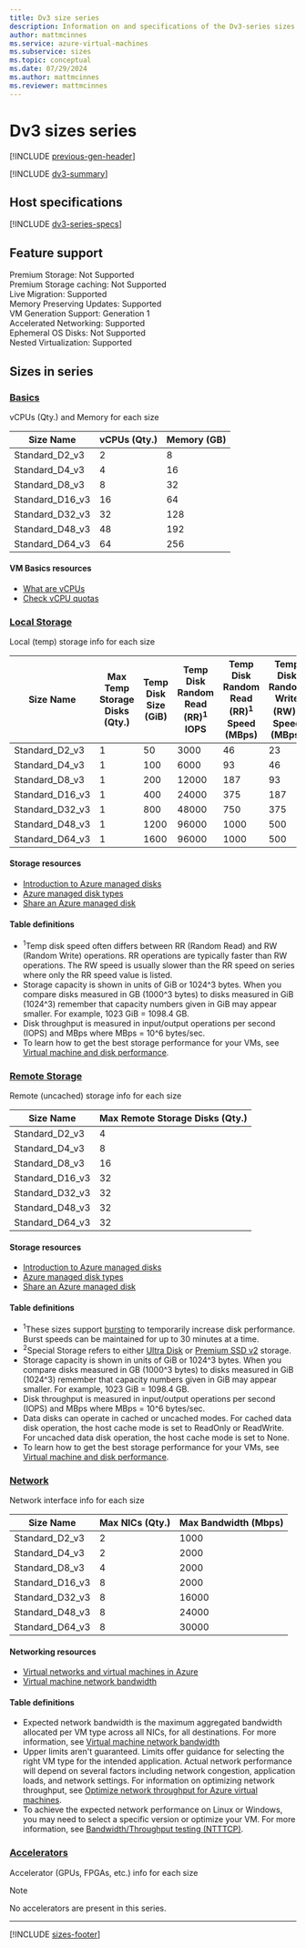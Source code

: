 ```yaml
---
title: Dv3 size series
description: Information on and specifications of the Dv3-series sizes
author: mattmcinnes
ms.service: azure-virtual-machines
ms.subservice: sizes
ms.topic: conceptual
ms.date: 07/29/2024
ms.author: mattmcinnes
ms.reviewer: mattmcinnes
---
```


# Dv3 sizes series
[!INCLUDE [previous-gen-header](../includes/sizes-previous-gen-header.md)]

[!INCLUDE [dv3-summary](./includes/dv3-series-summary.md)]

## Host specifications
[!INCLUDE [dv3-series-specs](./includes/dv3-series-specs.md)]

## Feature support

Premium Storage: Not Supported<br>
Premium Storage caching: Not Supported<br>
Live Migration: Supported<br>
Memory Preserving Updates: Supported<br>
VM Generation Support: Generation 1<br>
Accelerated Networking: Supported<br>
Ephemeral OS Disks: Not Supported<br>
Nested Virtualization: Supported<br>

## Sizes in series

### [Basics](#tab/sizebasic)

vCPUs (Qty.) and Memory for each size

| Size Name | vCPUs (Qty.) | Memory (GB) |
| --- | --- | --- |
| Standard_D2_v3 | 2 | 8 |
| Standard_D4_v3 | 4 | 16 |
| Standard_D8_v3 | 8 | 32 |
| Standard_D16_v3 | 16 | 64 |
| Standard_D32_v3 | 32 | 128 |
| Standard_D48_v3 | 48 | 192 |
| Standard_D64_v3 | 64 | 256 |

#### VM Basics resources
- [What are vCPUs](../../../virtual-machines/managed-disks-overview.md)
- [Check vCPU quotas](../../../virtual-machines/quotas.md)

### [Local Storage](#tab/sizestoragelocal)

Local (temp) storage info for each size

| Size Name | Max Temp Storage Disks (Qty.) | Temp Disk Size (GiB) | Temp Disk Random Read (RR)<sup>1</sup> IOPS | Temp Disk Random Read (RR)<sup>1</sup> Speed (MBps) | Temp Disk Random Write (RW)<sup>1</sup> Speed (MBps) |
| --- | --- | --- | --- | --- | --- |
| Standard_D2_v3 | 1 | 50 | 3000 | 46 | 23 |
| Standard_D4_v3 | 1 | 100 | 6000 | 93 | 46 |
| Standard_D8_v3 | 1 | 200 | 12000 | 187 | 93 |
| Standard_D16_v3 | 1 | 400 | 24000 | 375 | 187 |
| Standard_D32_v3 | 1 | 800 | 48000 | 750 | 375 |
| Standard_D48_v3 | 1 | 1200 | 96000 | 1000 | 500 |
| Standard_D64_v3 | 1 | 1600 | 96000 | 1000 | 500 |

#### Storage resources
- [Introduction to Azure managed disks](../../../virtual-machines/managed-disks-overview.md)
- [Azure managed disk types](../../../virtual-machines/disks-types.md)
- [Share an Azure managed disk](../../../virtual-machines/disks-shared.md)

#### Table definitions
- <sup>1</sup>Temp disk speed often differs between RR (Random Read) and RW (Random Write) operations. RR operations are typically faster than RW operations. The RW speed is usually slower than the RR speed on series where only the RR speed value is listed.
- Storage capacity is shown in units of GiB or 1024^3 bytes. When you compare disks measured in GB (1000^3 bytes) to disks measured in GiB (1024^3) remember that capacity numbers given in GiB may appear smaller. For example, 1023 GiB = 1098.4 GB.
- Disk throughput is measured in input/output operations per second (IOPS) and MBps where MBps = 10^6 bytes/sec.
- To learn how to get the best storage performance for your VMs, see [Virtual machine and disk performance](../../../virtual-machines/disks-performance.md).

### [Remote Storage](#tab/sizestorageremote)

Remote (uncached) storage info for each size

| Size Name | Max Remote Storage Disks (Qty.) |
| --- | --- |
| Standard_D2_v3 | 4 |
| Standard_D4_v3 | 8 |
| Standard_D8_v3 | 16 |
| Standard_D16_v3 | 32 |
| Standard_D32_v3 | 32 |
| Standard_D48_v3 | 32 |
| Standard_D64_v3 | 32 |

#### Storage resources
- [Introduction to Azure managed disks](../../../virtual-machines/managed-disks-overview.md)
- [Azure managed disk types](../../../virtual-machines/disks-types.md)
- [Share an Azure managed disk](../../../virtual-machines/disks-shared.md)

#### Table definitions
- <sup>1</sup>These sizes support [bursting](../../disk-bursting.md) to temporarily increase disk performance. Burst speeds can be maintained for up to 30 minutes at a time.
- <sup>2</sup>Special Storage refers to either [Ultra Disk](../../../virtual-machines/disks-enable-ultra-ssd.md) or [Premium SSD v2](../../../virtual-machines/disks-deploy-premium-v2.md) storage.
- Storage capacity is shown in units of GiB or 1024^3 bytes. When you compare disks measured in GB (1000^3 bytes) to disks measured in GiB (1024^3) remember that capacity numbers given in GiB may appear smaller. For example, 1023 GiB = 1098.4 GB.
- Disk throughput is measured in input/output operations per second (IOPS) and MBps where MBps = 10^6 bytes/sec.
- Data disks can operate in cached or uncached modes. For cached data disk operation, the host cache mode is set to ReadOnly or ReadWrite. For uncached data disk operation, the host cache mode is set to None.
- To learn how to get the best storage performance for your VMs, see [Virtual machine and disk performance](../../../virtual-machines/disks-performance.md).


### [Network](#tab/sizenetwork)

Network interface info for each size

| Size Name | Max NICs (Qty.) | Max Bandwidth (Mbps) |
| --- | --- | --- |
| Standard_D2_v3 | 2 | 1000 |
| Standard_D4_v3 | 2 | 2000 |
| Standard_D8_v3 | 4 | 2000 |
| Standard_D16_v3 | 8 | 2000 |
| Standard_D32_v3 | 8 | 16000 |
| Standard_D48_v3 | 8 | 24000 |
| Standard_D64_v3 | 8 | 30000 |

#### Networking resources
- [Virtual networks and virtual machines in Azure](/azure/virtual-network/network-overview)
- [Virtual machine network bandwidth](/azure/virtual-network/virtual-machine-network-throughput)

#### Table definitions
- Expected network bandwidth is the maximum aggregated bandwidth allocated per VM type across all NICs, for all destinations. For more information, see [Virtual machine network bandwidth](/azure/virtual-network/virtual-machine-network-throughput)
- Upper limits aren't guaranteed. Limits offer guidance for selecting the right VM type for the intended application. Actual network performance will depend on several factors including network congestion, application loads, and network settings. For information on optimizing network throughput, see [Optimize network throughput for Azure virtual machines](/azure/virtual-network/virtual-network-optimize-network-bandwidth). 
-  To achieve the expected network performance on Linux or Windows, you may need to select a specific version or optimize your VM. For more information, see [Bandwidth/Throughput testing (NTTTCP)](/azure/virtual-network/virtual-network-bandwidth-testing).

### [Accelerators](#tab/sizeaccelerators)

Accelerator (GPUs, FPGAs, etc.) info for each size

> [!NOTE]
> No accelerators are present in this series.

---

[!INCLUDE [sizes-footer](../includes/sizes-footer.md)]
